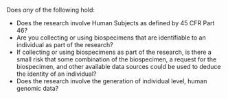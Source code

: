 Does *any* of the following hold:

* Does the research involve Human Subjects as defined by 45 CFR Part 46?
* Are you collecting or using biospecimens that are identifiable to an individual as part of the research?
* If collecting or using biospecimens as part of the research, is there a small risk that some combination of the biospecimen, a request for the biospecimen, and other available data sources could be used to deduce the identity of an individual?
* Does the research involve the generation of individual level, human genomic data?
